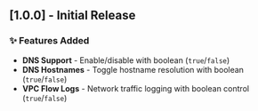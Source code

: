 ## [1.0.0] - Initial Release

### ✨ Features Added
- **DNS Support** - Enable/disable with boolean (`true`/`false`)
- **DNS Hostnames** - Toggle hostname resolution with boolean (`true`/`false`) 
- **VPC Flow Logs** - Network traffic logging with boolean control (`true`/`false`)